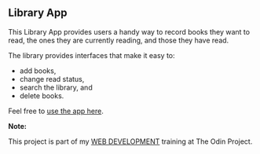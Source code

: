## Library App

This Library App provides users a handy way to record books they want to 
read, the ones they are currently reading, and those they have read.

The library provides interfaces that make it easy to:
* add books, 
* change read status,
* search the library, and
* delete books.

Feel free to [use the app here](https://oluwatobiss.github.io/library/).

**Note:**

This project is part of my [WEB DEVELOPMENT](https://www.theodinproject.com/lessons/library) 
training at The Odin Project.